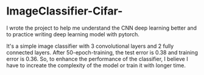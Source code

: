 # ImageClassifier-Cifar-
I wrote the project to help me understand the CNN deep learning better and to practice writing deep learning model with pytorch. 

It's a simple image classifier with 3 convolutional layers and 2 fully connected layers. After 50-epoch-training, the test error is 0.38 and training error is 0.36. So, to enhance the performance of the classifier, I believe I have to increate the complexity of the model or train it with longer time.
